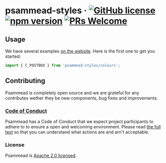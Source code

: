 # psammead-styles &middot; [![GitHub license](https://img.shields.io/badge/license-Apache%202.0-blue.svg)](https://github.com/BBC-News/psammead/blob/latest/LICENSE) [![npm version](https://img.shields.io/npm/v/@bbc/psammead-styles.svg)](https://www.npmjs.com/package/@bbc/psammead-styles) [![PRs Welcome](https://img.shields.io/badge/PRs-welcome-brightgreen.svg)](https://reactjs.org/docs/how-to-contribute.html#your-first-pull-request)

## Usage

We have several examples [on the website](https://reactjs.org/). Here is the first one to get you started:

```jsx
import { C_POSTBOX } from 'psammead-styles/colours';
```

## Contributing

Psammead is completely open source and we are grateful for any contributes wether they be new components, bug fixes and improvements.

### [Code of Conduct](https://github.com/BBC-News/psammead/blob/latest/CODE_OF_CONDUCT.md)

Psammead has a Code of Conduct that we expect project participants to adhere to to ensure a open and welcoming environment. Please read [the full text](https://github.com/BBC-News/psammead/blob/latest/CODE_OF_CONDUCT.md) so that you can understand what actions are and arn't acceptable.

### License

Psammead is [Apache 2.0 licensed](https://github.com/BBC-News/psammead/blob/latest/LICENSE).
